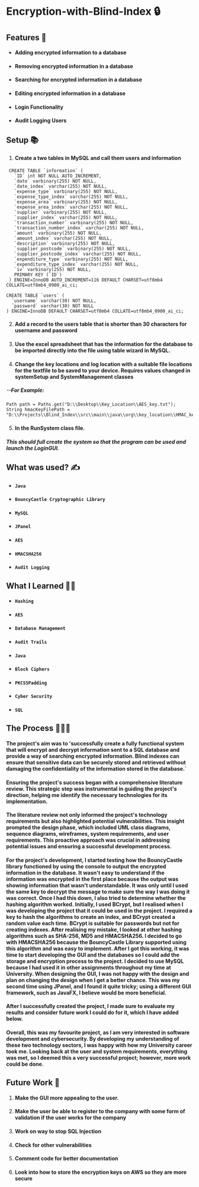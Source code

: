 # Encryption-with-Blind-Index 🔒

## Features 💯

* #### Adding encrypted information to a database
* #### Removing encrypted information in a database
* #### Searching for encrypted information in a database
* #### Editing encrypted information in a database
* #### Login Functionality
* #### Audit Logging Users

## Setup 📚

1. #### Create a two tables in MySQL and call them users and information
```
 CREATE TABLE `information` (
   `ID` int NOT NULL AUTO_INCREMENT,
   `date` varbinary(255) NOT NULL,
   `date_index` varchar(255) NOT NULL,
   `expense_type` varbinary(255) NOT NULL,
   `expense_type_index` varchar(255) NOT NULL,
   `expense_area` varbinary(255) NOT NULL,
   `expense_area_index` varchar(255) NOT NULL,
   `supplier` varbinary(255) NOT NULL,
   `supplier_index` varchar(255) NOT NULL,
   `transaction_number` varbinary(255) NOT NULL,
   `transaction_number_index` varchar(255) NOT NULL,
   `amount` varbinary(255) NOT NULL,
   `amount_index` varchar(255) NOT NULL,
   `description` varbinary(255) NOT NULL,
   `supplier_postcode` varbinary(255) NOT NULL,
   `supplier_postcode_index` varchar(255) NOT NULL,
   `expenditure_type` varbinary(255) NOT NULL,
   `expenditure_type_index` varchar(255) NOT NULL,
   `iv` varbinary(255) NOT NULL,
   PRIMARY KEY (`ID`)
 ) ENGINE=InnoDB AUTO_INCREMENT=116 DEFAULT CHARSET=utf8mb4 COLLATE=utf8mb4_0900_ai_ci;
 ```
 ```
 CREATE TABLE `users` (
   `username` varchar(30) NOT NULL,
   `password` varchar(30) NOT NULL
 ) ENGINE=InnoDB DEFAULT CHARSET=utf8mb4 COLLATE=utf8mb4_0900_ai_ci;
 ```

2. #### Add a record to the users table that is shorter than 30 characters for username and password

3. #### Use the excel spreadsheet that has the information for the database to be imported directly into the file using table wizard in MySQL.

4. #### Change the key locations and log location with a suitable file locations for the textfile to be saved to your device. Requires values changed in systemSetup and SystemManagement classes

##### ⋅⋅⋅For Example:

```
Path path = Paths.get("D:\\Desktop\\Key_Location\\AES_key.txt");
String hmacKeyFilePath = "D:\\Projects\\Blind_Index\\src\\main\\java\\org\\key_location\\HMAC_key.txt";
```

5. #### In the RunSystem class file. 

##### This should full create the system so that the program can be used and launch the LoginGUI.

## What was used? ✍️

* #### ``Java``
* #### ``BouncyCastle Cryptographic Library``
* #### ``MySQL``
* #### ``JPanel``
* #### ``AES``
* #### ``HMACSHA256``
* #### ``Audit Logging``

## What I Learned 🧑‍🎓

* #### ``Hashing``
* #### ``AES``
* #### ``Database Management``
* #### ``Audit Trails``
* #### ``Java``
* #### ``Block Ciphers``
* #### ``PKCS5Padding``
* #### ``Cyber Security``
* #### ``SQL``

## The Process 👩🏽‍🍳  

#### The project's aim was to 'successfully create a fully functional system that will encrypt and decrypt information sent to a SQL database and provide a way of searching encrypted information. Blind indexes can ensure that sensitive data can be securely stored and retrieved without damaging the confidentiality of the information stored in the database.`

#### Ensuring the project's success began with a comprehensive literature review. This strategic step was instrumental in guiding the project's direction, helping me identify the necessary technologies for its implementation.

#### The literature review not only informed the project's technology requirements but also highlighted potential vulnerabilities. This insight prompted the design phase, which included UML class diagrams, sequence diagrams, wireframes, system requirements, and user requirements. This proactive approach was crucial in addressing potential issues and ensuring a successful development process. 

#### For the project's development, I started testing how the BouncyCastle library functioned by using the console to output the encrypted information in the database. It wasn't easy to understand if the information was encrypted in the first place because the output was showing information that wasn't understandable. It was only until I used the same key to decrypt the message to make sure the way I was doing it was correct. Once I had this down, I also tried to determine whether the hashing algorithm worked. Initially, I used BCrypt, but I realised when I was developing the project that it could be used in the project. I required a key to hash the algorithms to create an index, and BCrypt created a random value each time. BCrypt is suitable for passwords but not for creating indexes. After realising my mistake, I looked at other hashing algorithms such as SHA-256, MD5 and HMACSHA256. I decided to go with HMACSHA256 because the BouncyCastle Library supported using this algorithm and was easy to implement. After I got this working, it was time to start developing the GUI and the databases so I could add the storage and encryption process to the project. I decided to use MySQL because I had used it in other assignments throughout my time at University. When designing the GUI, I was not happy with the design and plan on changing the design when I get a better chance. This was my second time using JPanel, and I found it quite tricky; using a different GUI framework, such as JavaFX, I believe would be more beneficial.  

#### After I successfully created the project, I made sure to evaluate my results and consider future work I could do for it, which I have added below. 

#### Overall, this was my favourite project, as I am very interested in software development and cybersecurity. By developing my understanding of these two technology sectors, I was happy with how my University career took me. Looking back at the user and system requirements, everything was met, so I deemed this a very successful project; however, more work could be done. 

## Future Work 🔮

1. #### Make the GUI more appealing to the user.
2. #### Make the user be able to register to the company with some form of validation if the user works for the company
3. #### Work on way to stop SQL Injection 
4. #### Check for other vulnerabilities
5. #### Comment code for better documentation
6. #### Look into how to store the encryption keys on AWS so they are more secure
